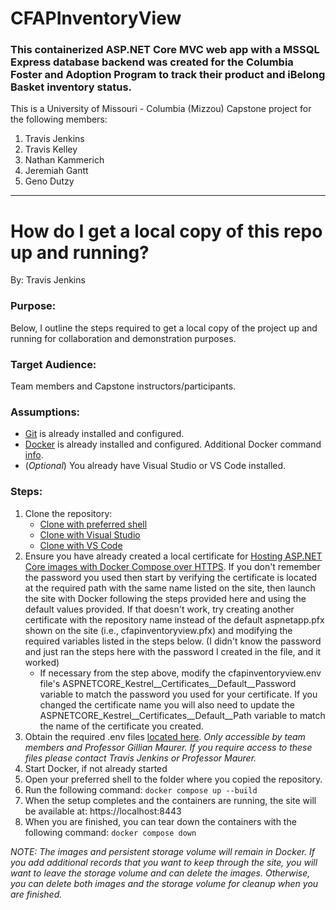 # CFAPInventoryView

### This containerized ASP.NET Core MVC web app with a MSSQL Express database backend was created for the Columbia Foster and Adoption Program to track their product and iBelong Basket inventory status.

<p>This is a University of Missouri - Columbia (Mizzou) Capstone project for the following members:</p>
<ol>
  <li>Travis Jenkins</li>
  <li>Travis Kelley</li>
  <li>Nathan Kammerich</li>
  <li>Jeremiah Gantt</li>
  <li>Geno Dutzy</li>
</ol>

<hr />

# How do I get a local copy of this repo up and running?
By:  Travis Jenkins

### Purpose:

Below, I outline the steps required to get a local copy of the project up and running for collaboration and demonstration purposes. 


### Target Audience:

Team members and Capstone instructors/participants.

### Assumptions:

- [Git](https://github.com/git-guides/install-git) is already installed and configured.
- [Docker](https://docs.docker.com/get-docker/) is already installed and configured. Additional Docker command [info](./README.Docker.md).
- (*Optional*) You already have Visual Studio or VS Code installed.

### Steps:

1. Clone the repository:
    - [Clone with preferred shell](https://docs.github.com/en/repositories/creating-and-managing-repositories/cloning-a-repository)
    - [Clone with Visual Studio](https://learn.microsoft.com/en-us/visualstudio/version-control/git-clone-repository?view=vs-2022)
    - [Clone with VS Code](https://learn.microsoft.com/en-us/azure/developer/javascript/how-to/with-visual-studio-code/clone-github-repository?tabs=create-repo-command-palette%2Cinitialize-repo-activity-bar%2Ccreate-branch-command-palette%2Ccommit-changes-command-palette%2Cpush-command-palette)
2. Ensure you have already created a local certificate for [Hosting ASP.NET Core images with Docker Compose over HTTPS](https://learn.microsoft.com/en-us/aspnet/core/security/docker-compose-https?view=aspnetcore-7.0").  If you don't remember the password you used then start by verifying the certificate is located at the required path with the same name listed on the site, then launch the site with Docker following the steps provided here and using the default values provided.  If that doesn't work, try creating another certificate with the repository name instead of the default aspnetapp.pfx shown on the site (i.e., cfapinventoryview.pfx) and modifying the required variables listed in the steps below.  (I didn't know the password and just ran the steps here with the password I created in the file, and it worked)
    - If necessary from the step above, modify the cfapinventoryview.env file's ASPNETCORE_Kestrel__Certificates__Default__Password variable to match the password you used for your certificate.  If you changed the certificate name you will also need to update the ASPNETCORE_Kestrel__Certificates__Default__Path variable to match the name of the certificate you created.
3. Obtain the required .env files [located here](https://mailmissouri-my.sharepoint.com/:f:/g/personal/tjmxf_umsystem_edu/EilDUU-lfZNKk3zPOGMImuEB4Q2TGN3c15Ta9ylyGTbn1w). *Only accessible by team members and Professor Gillian Maurer. If you require access to these files please contact Travis Jenkins or Professor Maurer.*
4. Start Docker, if not already started
5. Open your preferred shell to the folder where you copied the repository.
6. Run the following command:  `docker compose up --build`
7. When the setup completes and the containers are running, the site will be available at:  https://localhost:8443
8. When you are finished, you can tear down the containers with the following command:  `docker compose down`

*NOTE:  The images and persistent storage volume will remain in Docker.  If you add additional records that you want to keep through the site, you will want to leave the storage volume and can delete the images.  Otherwise, you can delete both images and the storage volume for cleanup when you are finished.*